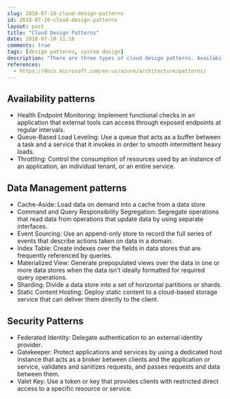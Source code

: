 ```yaml
---
slug: 2018-07-10-cloud-design-patterns
id: 2018-07-10-cloud-design-patterns
layout: post
title: "Cloud Design Patterns"
date: 2018-07-10 11:16
comments: true
tags: [design patterns, system design]
description: "There are three types of cloud design patterns. Availability patterns have health endpoint monitoring and throttling. Data management patterns have cache-aside and static content hosting. Security patterns have federated identity."
references:
  - https://docs.microsoft.com/en-us/azure/architecture/patterns/
---
```


## Availability patterns
  - Health Endpoint Monitoring: Implement functional checks in an application that external tools can access through exposed endpoints at regular intervals.
  - Queue-Based Load Leveling: Use a queue that acts as a buffer between a task and a service that it invokes in order to smooth intermittent heavy loads.
  - Throttling: Control the consumption of resources used by an instance of an application, an individual tenant, or an entire service.



## Data Management patterns
  - Cache-Aside: Load data on demand into a cache from a data store
  - Command and Query Responsibility Segregation: Segregate operations that read data from operations that update data by using separate interfaces.
  - Event Sourcing: Use an append-only store to record the full series of events that describe actions taken on data in a domain.
  - Index Table: Create indexes over the fields in data stores that are frequently referenced by queries.
  - Materialized View: Generate prepopulated views over the data in one or more data stores when the data isn't ideally formatted for required query operations.
  - Sharding: Divide a data store into a set of horizontal partitions or shards.
  - Static Content Hosting: Deploy static content to a cloud-based storage service that can deliver them directly to the client.



## Security Patterns
  - Federated Identity: Delegate authentication to an external identity provider.
  - Gatekeeper: Protect applications and services by using a dedicated host instance that acts as a broker between clients and the application or service, validates and sanitizes requests, and passes requests and data between them.
  - Valet Key: Use a token or key that provides clients with restricted direct access to a specific resource or service.
